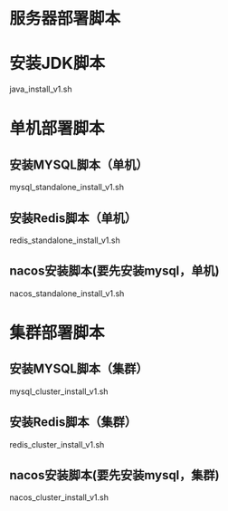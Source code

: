 # 服务器部署脚本

# 安装JDK脚本
java_install_v1.sh

# 单机部署脚本
## 安装MYSQL脚本（单机）
mysql_standalone_install_v1.sh

## 安装Redis脚本（单机）
redis_standalone_install_v1.sh

## nacos安装脚本(要先安装mysql，单机)
nacos_standalone_install_v1.sh

# 集群部署脚本
## 安装MYSQL脚本（集群）
mysql_cluster_install_v1.sh

## 安装Redis脚本（集群）
redis_cluster_install_v1.sh

## nacos安装脚本(要先安装mysql，集群)
nacos_cluster_install_v1.sh